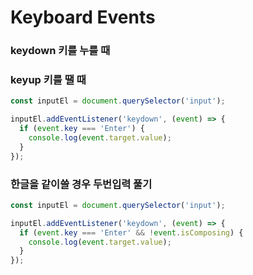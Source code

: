 # Keyboard Events

### keydown 키를 누를 때

### keyup 키를 땔 때

```javascript
const inputEl = document.querySelector('input');

inputEl.addEventListener('keydown', (event) => {
  if (event.key === 'Enter') {
    console.log(event.target.value);
  }
});
```

### 한글을 같이쓸 경우 두번입력 풀기

```javascript
const inputEl = document.querySelector('input');

inputEl.addEventListener('keydown', (event) => {
  if (event.key === 'Enter' && !event.isComposing) {
    console.log(event.target.value);
  }
});
```
